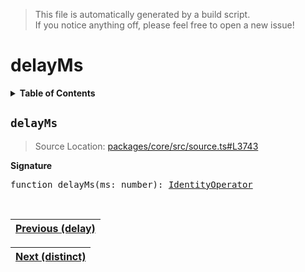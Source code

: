 > This file is automatically generated by a build script.<br>If you notice anything off, please feel free to open a new issue!

# delayMs

<details><summary><b>Table of Contents</b></summary>

1. [<code>delayMs</code>](#delayMs)</details>

## <a name="delayMs"></a><code>delayMs</code>

> Source Location: [packages\/core\/src\/source.ts#L3743](..\/..\/packages\/core\/src\/source.ts#L3743)

<b>Signature</b>

<pre>function delayMs(ms: number): <a href="001-IdentityOperator.md#IdentityOperator">IdentityOperator</a></pre><br>

| [Previous \(delay\)](019-delay.md#readme) |
| --- |

<div align="right">

| [Next \(distinct\)](021-distinct.md#readme) |
| --- |
</div>

